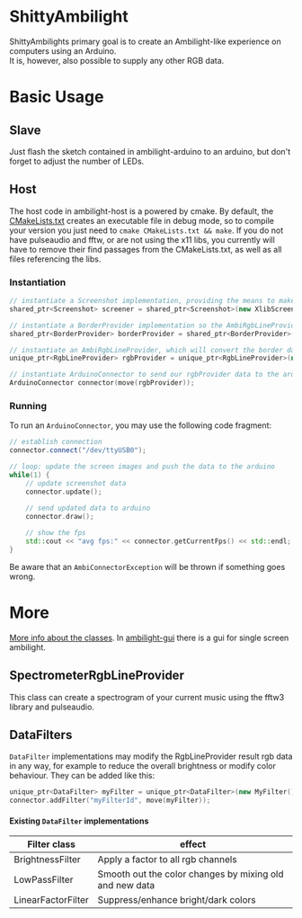 # ShittyAmbilight
ShittyAmbilights primary goal is to create an Ambilight-like experience on computers using an Arduino.  
It is, however, also possible to supply any other RGB data.  

# Basic Usage
## Slave
Just flash the sketch contained in ambilight-arduino to an arduino, but don't forget to adjust the number of LEDs.

## Host
The host code in ambilight-host is a powered by cmake. By default, the [CMakeLists.txt](ambilight-host/CMakeLists.txt) creates an executable file in debug mode, so to compile your version you just need to ```cmake CMakeLists.txt && make```. If you do not have pulseaudio and fftw, or are not using the x11 libs, you currently will have to remove their find passages from the CMakeLists.txt, as well as all files referencing the libs.

### Instantiation
```c++
// instantiate a Screenshot implementation, providing the means to make screenshots
shared_ptr<Screenshot> screener = shared_ptr<Screenshot>(new XlibScreenshot());

// instantiate a BorderProvider implementation so the AmbiRgbLineProvider can easily retrieve screen border samples
shared_ptr<BorderProvider> borderProvider = shared_ptr<BorderProvider>(new SingleScreenBorderProvider(1366, 768, screener));

// instantiate an AmbiRgbLineProvider, which will convert the border data to rgb data for the arduino
unique_ptr<RgbLineProvider> rgbProvider = unique_ptr<RgbLineProvider>(new AmbiRgbLineProvider(borderProvider, 60, 12));

// instantiate ArduinoConnector to send our rgbProvider data to the arduino
ArduinoConnector connector(move(rgbProvider));
```


### Running
To run an ```ArduinoConnector```, you may use the following code fragment:
```c++
// establish connection
connector.connect("/dev/ttyUSB0");

// loop: update the screen images and push the data to the arduino
while(1) {
    // update screenshot data
    connector.update();
    
    // send updated data to arduino
    connector.draw();

    // show the fps
    std::cout << "avg fps:" << connector.getCurrentFps() << std::endl;
}
```
Be aware that an ```AmbiConnectorException``` will be thrown if something goes wrong.

# More
[More info about the classes](class_info.md). In [ambilight-gui](ambilight-gui/) there is a gui for single screen ambilight.

## SpectrometerRgbLineProvider
This class can create a spectrogram of your current music using the fftw3 library and pulseaudio.

## DataFilters
```DataFilter``` implementations may modify the RgbLineProvider result rgb data in any way, for example to reduce the overall brightness or modify color behaviour. They can be added like this:
```c++
unique_ptr<DataFilter> myFilter = unique_ptr<DataFilter>(new MyFilter()));
connector.addFilter("myFilterId", move(myFilter));
```
#### Existing ```DataFilter``` implementations
|Filter class|effect|
|------------|------|
|BrightnessFilter|Apply a factor to all rgb channels|
|LowPassFilter|Smooth out the color changes by mixing old and new data|
|LinearFactorFilter|Suppress/enhance bright/dark colors|


